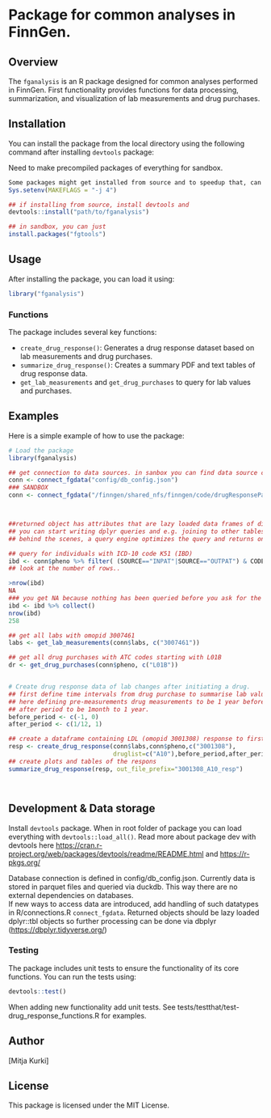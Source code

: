 # Package for common analyses in FinnGen.

## Overview

The `fganalysis` is an R package designed for common analyses performed in FinnGen.  First functionality provides functions for data processing, summarization, and visualization of lab measurements and drug purchases.


## Installation

You can install the package from the local directory using the following command after installing `devtools` package:

Need to make precompiled packages of everything for sandbox.

```R
Some packages might get installed from source and to speedup that, can add multithreaded compilation.... add environment variable to enable 4 threads. 
Sys.setenv(MAKEFLAGS = "-j 4")

## if installing from source, install devtools and
devtools::install("path/to/fganalysis")

## in sandbox, you can just
install.packages("fgtools")

```

## Usage

After installing the package, you can load it using:

```R
library("fganalysis")
```

### Functions

The package includes several key functions:

- `create_drug_response()`: Generates a drug response dataset based on lab measurements and drug purchases.
- `summarize_drug_response()`: Creates a summary PDF and text tables of drug response data.
- `get_lab_measurements` and `get_drug_purchases` to query for lab values and purchases.

## Examples

Here is a simple example of how to use the package:

```R
# Load the package
library(fganalysis)

## get connection to data sources. in sanbox you can find data source configuration in /finngen/shared_nfs/finngen/code/drugResponsePackage/config/db_config_sb.json
conn <- connect_fgdata("config/db_config.json")
### SANDBOX
conn <- connect_fgdata("/finngen/shared_nfs/finngen/code/drugResponsePackage/config/db_config_sb.json")



##returned object has attributes that are lazy loaded data frames of different phenotype data.
## you can start writing dplyr queries and e.g. joining to other tables. Nothing will happen before you actually request the data to be localized.
## behind the scenes, a query engine optimizes the query and returns only the data matching your query....

## query for individuals with ICD-10 code K51 (IBD)
ibd <- conn$pheno %>% filter( (SOURCE=="INPAT"|SOURCE=="OUTPAT") & CODE1=="K51" & ICDVER=="10") %>% group_by(FINNGENID) %>% summarize(n_diagnoses=n())
## look at the number of rows..

>nrow(ibd)
NA
### you get NA because nothing has been queried before you ask for the data. use function collect to execute the query and return results
ibd <- ibd %>% collect()
nrow(ibd)
258

## get all labs with omopid 3007461
labs <- get_lab_measurements(conn$labs, c("3007461"))

## get all drug purchases with ATC codes starting with L01B
dr <- get_drug_purchases(conn$pheno, c("L01B"))


# Create drug response data of lab changes after initiating a drug.
## first define time intervals from drug purchase to summarise lab values
## here defining pre-measurements drug measurements to be 1 year before drug and 
## after period to be 1month to 1 year.
before_period <- c(-1, 0)
after_period <- c(1/12, 1)

## create a dataframe containing LDL (omopid 3001308) response to first statin purchase (ATC codes starting with A10) for each finngen ID  
resp <- create_drug_response(conn$labs,conn$pheno,c("3001308"), 
                             druglist=c("A10"),before_period,after_period)
## create plots and tables of the respons
summarize_drug_response(resp, out_file_prefix="3001308_A10_resp")




```


## Development &  Data storage


Install `devtools` package. When in root folder of package you can load everything with `devtools::load_all()`.  Read more about package dev with devtools here https://cran.r-project.org/web/packages/devtools/readme/README.html and https://r-pkgs.org/

Database connection is defined in config/db_config.json. Currently data is stored in parquet files and queried via duckdb. This way there are no external dependencies on databases.  
If new ways to access data are introduced, add handling of such datatypes in R/connections.R `connect_fgdata`. Returned objects should be lazy loaded dplyr::tbl objects so further processing can be done via dbplyr (https://dbplyr.tidyverse.org/)


### Testing


The package includes unit tests to ensure the functionality of its core functions. You can run the tests using:

```R
devtools::test()
```


When adding new functionality add unit tests. See tests/testthat/test-drug_response_functions.R for examples.

## Author

[Mitja Kurki]

## License

This package is licensed under the MIT License.
